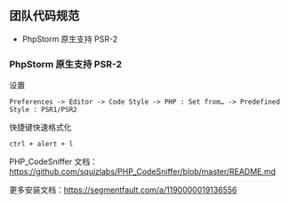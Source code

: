 ## 团队代码规范

- PhpStorm 原生支持 PSR-2

### PhpStorm 原生支持 PSR-2

设置

```
Preferences -> Editor -> Code Style -> PHP : Set from… -> Predefined Style : PSR1/PSR2
```

快捷键快速格式化

```
ctrl + alert + l
```

PHP_CodeSniffer 文档：https://github.com/squizlabs/PHP_CodeSniffer/blob/master/README.md

更多安装文档：https://segmentfault.com/a/1190000019136556